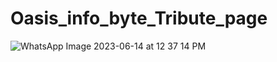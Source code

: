 # Oasis_info_byte_Tribute_page

![WhatsApp Image 2023-06-14 at 12 37 14 PM](https://github.com/Akshaypanwar1002/Oasis_info_byte_Tribute_page/assets/92522480/fe81be02-3f24-445e-abba-3e691b028398)

